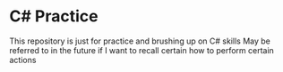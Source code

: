 # C# Practice
This repository is just for practice and brushing up on C# skills
May be referred to in the future if I want to recall certain how to perform certain actions
